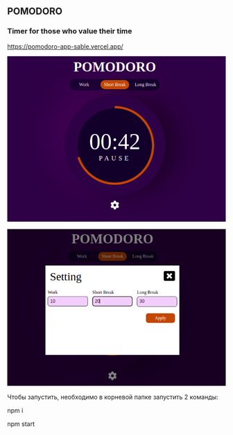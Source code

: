 ## POMODORO
### Timer for those who value their time

https://pomodoro-app-sable.vercel.app/

![first](https://github.com/YZDmitriy/Pomodoro-App/blob/master/public/image/pomodoro1.png)

![second](https://github.com/YZDmitriy/Pomodoro-App/blob/master/public/image/pomodoro2.png)

Чтобы запустить, необходимо в корневой папке запустить 2 команды:

npm i

npm start
